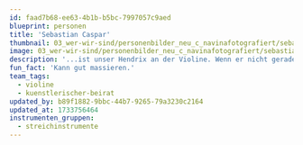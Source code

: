 ```yaml
---
id: faad7b68-ee63-4b1b-b5bc-7997057c9aed
blueprint: personen
title: 'Sebastian Caspar'
thumbnail: 03_wer-wir-sind/personenbilder_neu_c_navinafotografiert/sebastian-caspar_(c)_navinafotografiert-0245-b.jpg
image: 03_wer-wir-sind/personenbilder_neu_c_navinafotografiert/sebastian-caspar_(c)_navinafotografiert-0245-b.jpg
description: '...ist unser Hendrix an der Violine. Wenn er nicht gerade in Berlin über das ehemalige Flugfeld kited, fliegt er mit seiner Geige über Folk bis hin zu elektronischen Beats.'
fun_fact: 'Kann gut massieren.'
team_tags:
  - violine
  - kuenstlerischer-beirat
updated_by: b89f1882-9bbc-44b7-9265-79a3230c2164
updated_at: 1733756464
instrumenten_gruppen:
  - streichinstrumente
---
```

